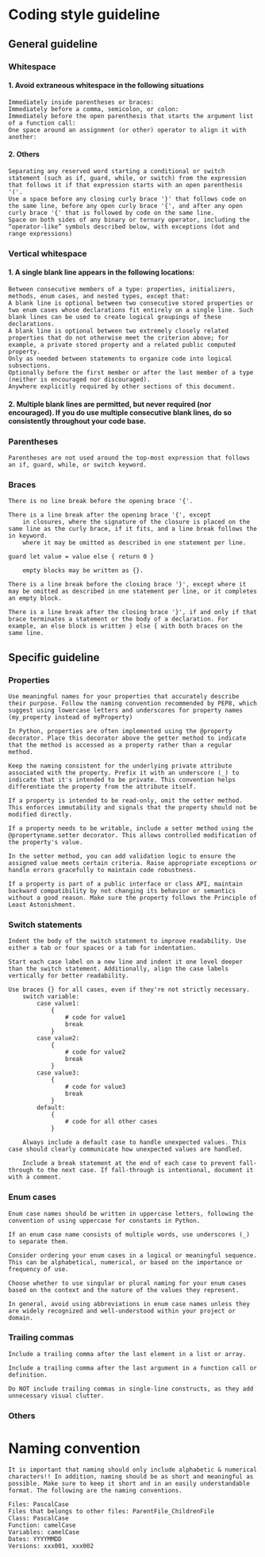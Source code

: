 # Coding style guideline

## General guideline
### Whitespace
#### 1. Avoid extraneous whitespace in the following situations
    Immediately inside parentheses or braces:
    Immediately before a comma, semicolon, or colon:
    Immediately before the open parenthesis that starts the argument list of a function call:
    One space around an assignment (or other) operator to align it with another:

#### 2. Others
    Separating any reserved word starting a conditional or switch statement (such as if, guard, while, or switch) from the expression that follows it if that expression starts with an open parenthesis '('.
    Use a space before any closing curly brace '}' that follows code on the same line, before any open curly brace '{', and after any open curly brace '{' that is followed by code on the same line.
    Space on both sides of any binary or ternary operator, including the “operator-like” symbols described below, with exceptions (dot and range expressions)

### Vertical whitespace
#### 1. A single blank line appears in the following locations:
    Between consecutive members of a type: properties, initializers, methods, enum cases, and nested types, except that:
    A blank line is optional between two consecutive stored properties or two enum cases whose declarations fit entirely on a single line. Such blank lines can be used to create logical groupings of these declarations.
    A blank line is optional between two extremely closely related properties that do not otherwise meet the criterion above; for example, a private stored property and a related public computed property.
    Only as needed between statements to organize code into logical subsections.
    Optionally before the first member or after the last member of a type (neither is encouraged nor discouraged).
    Anywhere explicitly required by other sections of this document.

#### 2. Multiple blank lines are permitted, but never required (nor encouraged). If you do use multiple consecutive blank lines, do so consistently throughout your code base.

### Parentheses
    Parentheses are not used around the top-most expression that follows an if, guard, while, or switch keyword.

### Braces
    There is no line break before the opening brace '{'.

    There is a line break after the opening brace '{', except
        in closures, where the signature of the closure is placed on the same line as the curly brace, if it fits, and a line break follows the in keyword.
        where it may be omitted as described in one statement per line.

```guard let value = value else { return 0 }```

        empty blocks may be written as {}.

    There is a line break before the closing brace '}', except where it may be omitted as described in one statement per line, or it completes an empty block.

    There is a line break after the closing brace '}', if and only if that brace terminates a statement or the body of a declaration. For example, an else block is written } else { with both braces on the same line.

## Specific guideline

### Properties
    Use meaningful names for your properties that accurately describe their purpose. Follow the naming convention recommended by PEP8, which suggest using lowercase letters and underscores for property names (my_property instead of myProperty)

    In Python, properties are often implemented using the @property decorator. Place this decorator above the getter method to indicate that the method is accessed as a property rather than a regular method.

    Keep the naming consistent for the underlying private attribute associated with the property. Prefix it with an underscore (_) to indicate that it's intended to be private. This convention helps differentiate the property from the attribute itself.

    If a property is intended to be read-only, omit the setter method. This enforces immutability and signals that the property should not be modified directly.

    If a property needs to be writable, include a setter method using the @propertyname.setter decorator. This allows controlled modification of the property's value.

    In the setter method, you can add validation logic to ensure the assigned value meets certain criteria. Raise appropriate exceptions or handle errors gracefully to maintain code robustness.

    If a property is part of a public interface or class API, maintain backward compatibility by not changing its behavior or semantics without a good reason. Make sure the property follows the Principle of Least Astonishment.

### Switch statements
    Indent the body of the switch statement to improve readability. Use either a tab or four spaces or a tab for indentation. 
    
    Start each case label on a new line and indent it one level deeper than the switch statement. Additionally, align the case labels vertically for better readability.
    
    Use braces {} for all cases, even if they're not strictly necessary.
        switch variable:
            case value1:
                {
                    # code for value1
                    break
                }
            case value2:
                {
                    # code for value2
                    break
                }
            case value3:
                {
                    # code for value3
                    break
                }
            default:
                {
                    # code for all other cases
                }
        
        Always include a default case to handle unexpected values. This case should clearly communicate how unexpected values are handled.

        Include a break statement at the end of each case to prevent fall-through to the next case. If fall-through is intentional, document it with a comment.     
        
### Enum cases
    Enum case names should be written in uppercase letters, following the convention of using uppercase for constants in Python.

    If an enum case name consists of multiple words, use underscores (_) to separate them.

    Consider ordering your enum cases in a logical or meaningful sequence. This can be alphabetical, numerical, or based on the importance or frequency of use. 

    Choose whether to use singular or plural naming for your enum cases based on the context and the nature of the values they represent.

    In general, avoid using abbreviations in enum case names unless they are widely recognized and well-understood within your project or domain.
    
### Trailing commas
    Include a trailing comma after the last element in a list or array. 

    Include a trailing comma after the last argument in a function call or definition.

    Do NOT include trailing commas in single-line constructs, as they add unnecessary visual clutter.

### Others


# Naming convention
    It is important that naming should only include alphabetic & numerical characters!! In addition, naming should be as short and meaningful as possible. Make sure to keep it short and in an easily understandable format. The following are the naming conventions.

    Files: PascalCase
    Files that belongs to other files: ParentFile_ChildrenFile
    Class: PascalCase
    Function: camelCase
    Variables: camelCase
    Dates: YYYYMMDD
    Versions: xxx001, xxx002
